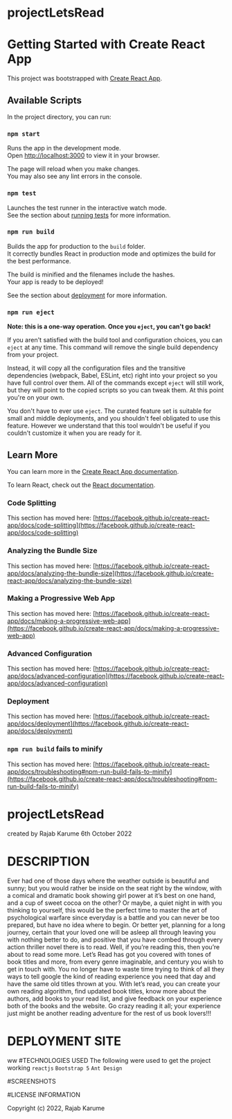 # projectLetsRead

# Getting Started with Create React App

This project was bootstrapped with [Create React App](https://github.com/facebook/create-react-app).

## Available Scripts

In the project directory, you can run:

### `npm start`

Runs the app in the development mode.\
Open [http://localhost:3000](http://localhost:3000) to view it in your browser.

The page will reload when you make changes.\
You may also see any lint errors in the console.

### `npm test`

Launches the test runner in the interactive watch mode.\
See the section about [running tests](https://facebook.github.io/create-react-app/docs/running-tests) for more information.

### `npm run build`

Builds the app for production to the `build` folder.\
It correctly bundles React in production mode and optimizes the build for the best performance.

The build is minified and the filenames include the hashes.\
Your app is ready to be deployed!

See the section about [deployment](https://facebook.github.io/create-react-app/docs/deployment) for more information.

### `npm run eject`

**Note: this is a one-way operation. Once you `eject`, you can't go back!**

If you aren't satisfied with the build tool and configuration choices, you can `eject` at any time. This command will remove the single build dependency from your project.

Instead, it will copy all the configuration files and the transitive dependencies (webpack, Babel, ESLint, etc) right into your project so you have full control over them. All of the commands except `eject` will still work, but they will point to the copied scripts so you can tweak them. At this point you're on your own.

You don't have to ever use `eject`. The curated feature set is suitable for small and middle deployments, and you shouldn't feel obligated to use this feature. However we understand that this tool wouldn't be useful if you couldn't customize it when you are ready for it.

## Learn More

You can learn more in the [Create React App documentation](https://facebook.github.io/create-react-app/docs/getting-started).

To learn React, check out the [React documentation](https://reactjs.org/).

### Code Splitting

This section has moved here: [https://facebook.github.io/create-react-app/docs/code-splitting](https://facebook.github.io/create-react-app/docs/code-splitting)

### Analyzing the Bundle Size

This section has moved here: [https://facebook.github.io/create-react-app/docs/analyzing-the-bundle-size](https://facebook.github.io/create-react-app/docs/analyzing-the-bundle-size)

### Making a Progressive Web App

This section has moved here: [https://facebook.github.io/create-react-app/docs/making-a-progressive-web-app](https://facebook.github.io/create-react-app/docs/making-a-progressive-web-app)

### Advanced Configuration

This section has moved here: [https://facebook.github.io/create-react-app/docs/advanced-configuration](https://facebook.github.io/create-react-app/docs/advanced-configuration)

### Deployment

This section has moved here: [https://facebook.github.io/create-react-app/docs/deployment](https://facebook.github.io/create-react-app/docs/deployment)

### `npm run build` fails to minify

This section has moved here: [https://facebook.github.io/create-react-app/docs/troubleshooting#npm-run-build-fails-to-minify](https://facebook.github.io/create-react-app/docs/troubleshooting#npm-run-build-fails-to-minify)
# projectLetsRead
created by Rajab Karume 6th October 2022
# DESCRIPTION
Ever had one of those days where the weather outside is beautiful and sunny; but you would rather be inside on the seat right by the window, with a comical and dramatic book showing girl power at it’s best on one hand, and a cup of sweet cocoa on the other? Or maybe, a quiet night in with you thinking to yourself, this would be the perfect time to master the art of psychological warfare since everyday is a battle and you can never be too prepared, but have no idea where to begin. Or better yet, planning for a long journey, certain that your loved one will be asleep all through leaving you with nothing better to do, and positive that you have combed through every action thriller novel there is to read. Well, if you’re reading this, then you’re about to read some more. Let’s Read has got you covered with tones of book titles and more, from every genre imaginable, and century you wish to get in touch with. You no longer have to waste time trying to think of all they ways to tell google the kind of reading experience you need that day and have the same old titles thrown at you. With let’s read, you can create your own reading algorithm, find updated book titles, know more about the authors, add books to your read list, and give feedback on your experience both of the books and the website. Go crazy reading it all; your experience just might be another reading adventure for the rest of us book lovers!!!   
# DEPLOYMENT SITE
ww
#TECHNOLOGIES USED
The following were used to get the project working
 `reactjs` 
 `Bootstrap 5`
 `Ant Design`

#SCREENSHOTS










#LICENSE INFORMATION

Copyright (c) 2022, Rajab Karume
